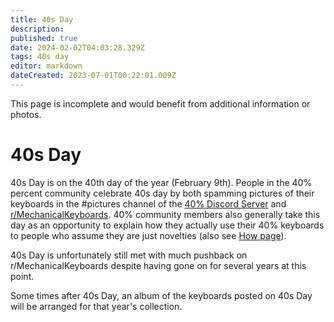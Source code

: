 ```yaml
---
title: 40s Day
description: 
published: true
date: 2024-02-02T04:03:28.329Z
tags: 40s day
editor: markdown
dateCreated: 2023-07-01T00:22:01.009Z
---
```


This page is incomplete and would benefit from additional information or photos.
# 40s Day

40s Day is on the 40th day of the year (February 9th). People in the 40% percent community celebrate 40s day by both spamming pictures of their keyboards in the #pictures channel of the [40% Discord Server](https://discord.gg/40percent) and [r/MechanicalKeyboards](https://www.reddit.com/r/MechanicalKeyboards/). 40% community members also generally take this day as an opportunity to explain how they actually use their 40% keyboards to people who assume they are just novelties (also see [How page](https://40s.wiki/en/How)). 

40s Day is unfortunately still met with much pushback on r/MechanicalKeyboards despite having gone on for several years at this point. 

Some times after 40s Day, an album of the keyboards posted on 40s Day will be arranged for that year's collection.